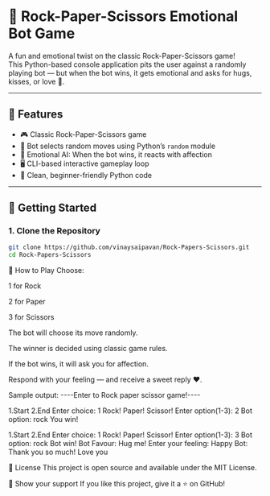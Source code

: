 # 🤖 Rock-Paper-Scissors Emotional Bot Game

A fun and emotional twist on the classic Rock-Paper-Scissors game!  
This Python-based console application pits the user against a randomly playing bot — but when the bot wins, it gets emotional and asks for hugs, kisses, or love 💖.

---

## 🧠 Features

- 🎮 Classic Rock-Paper-Scissors game
- 🤖 Bot selects random moves using Python’s `random` module
- 💬 Emotional AI: When the bot wins, it reacts with affection
- 🖥️ CLI-based interactive gameplay loop
- 📜 Clean, beginner-friendly Python code

---

## 🚀 Getting Started

### 1. Clone the Repository

```bash
git clone https://github.com/vinaysaipavan/Rock-Papers-Scissors.git
cd Rock-Papers-Scissors  
```
🎯 How to Play
Choose:

1 for Rock

2 for Paper

3 for Scissors

The bot will choose its move randomly.

The winner is decided using classic game rules.

If the bot wins, it will ask you for affection.

Respond with your feeling — and receive a sweet reply ❤️.

Sample output:
----Enter to Rock paper scissor game!----

1.Start
2.End
Enter choice: 1
Rock! Paper! Scissor!
Enter option(1-3): 2
Bot option: rock
You win!

1.Start
2.End
Enter choice: 1
Rock! Paper! Scissor!
Enter option(1-3): 3
Bot option: rock
Bot win!
Bot Favour: Hug me!
Enter your feeling: Happy
Bot: Thank you so much! Love you

📄 License
This project is open source and available under the MIT License.

💖 Show your support
If you like this project, give it a ⭐ on GitHub!
